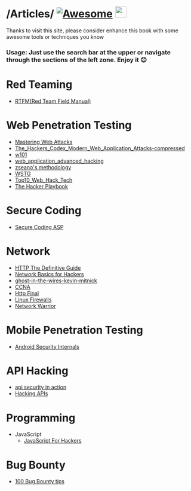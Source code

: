 

# /Articles/ [![Awesome](https://cdn.jsdelivr.net/gh/sindresorhus/awesome@d7305f38d29fed78fa85652e3a63e154dd8e8829/media/badge.svg)](https://github.com/sindresorhus/awesome#readme) <img src="https://raw.githubusercontent.com/MartinHeinz/MartinHeinz/master/wave.gif" width="30px" height="30px" />




Thanks to visit this site, please consider enhance this book with some awesome tools or techniques you know

### **Usage: Just use the search bar at the upper or navigate through the sections of the left zone. Enjoy it** :blush:&#x20;

# Red Teaming

* [RTFM(Red Team Field Manual)](https://github.com/M0G3H/Articles/blob/main/RTFM(Red%20Team%20Field%20Manual).pdf)

# Web Penetration Testing 

* [Mastering Web Attacks](https://github.com/M0G3H/Articles/blob/main/Mastering%20Web%20Attacks.pdf)
* [The_Hackers_Codex_Modern_Web_Application_Attacks-compressed](https://github.com/M0G3H/Articles/blob/main/The_Hackers_Codex_Modern_Web_Application_Attacks-compressed.pdf)
* [w101](https://github.com/M0G3H/Articles/blob/main/w101.pdf)
* [web_application_advanced_hacking](https://github.com/M0G3H/Articles/blob/main/web_application_advanced_hacking.pdf)
* [zseano's methodology](https://github.com/M0G3H/Articles/blob/main/zseano's%20methodology.pdf)
* [WSTG](https://github.com/M0G3H/Articles/blob/main/wstg-v4.1.pdf)
* [Top10_Web_Hack_Tech](https://github.com/M0G3H/Articles/blob/main/Top10_Web_Hack_Tech.pdf)
* [The Hacker Playbook](https://github.com/M0G3H/Articles/blob/main/The%20Hacker%20Playbook%202%20Practical%20Guide%20To%20Penetration%20Testing%20By%20Peter%20Kim.pdf)

# Secure Coding

* [Secure Coding ASP](https://github.com/M0G3H/Articles/blob/main/Secure%20Coding%20ASP.pdf)

# Network

* [HTTP The Definitive Guide](https://github.com/M0G3H/Articles/blob/main/HTTP%20The%20Definitive%20Guide.pdf)
* [Network Basics for Hackers](https://github.com/M0G3H/Articles/blob/main/Network%20Basics%20for%20Hackers.pdf)
* [ghost-in-the-wires-kevin-mitnick](https://github.com/M0G3H/Articles/blob/main/ghost-in-the-wires-kevin-mitnick_%5B%40iBlackCube%5D.pdf)
* [CCNA](https://github.com/M0G3H/Articles/blob/main/CCNA.pdf)
* [Http Final](https://github.com/M0G3H/Articles/blob/main/HTTP-Final.pdf)
* [Linux Firewalls](https://github.com/M0G3H/Articles/blob/main/Linux%20Firewalls.pdf)
* [Network Warrior](https://github.com/M0G3H/Articles/blob/main/Network%20Warrior%202nd%20Edition-www.EBooksWorld.ir.pdf)

# Mobile Penetration Testing 

* [Android Security Internals](https://github.com/M0G3H/Articles/blob/main/Android%20Security%20Internals.pdf)

# API Hacking

* [api security in action](https://github.com/M0G3H/Articles/blob/main/api-security-in-action.pdf)
* [Hacking APIs](https://github.com/M0G3H/Articles/blob/main/Hacking%20APIs%20-%20Early%20Access.pdf)

# Programming

* JavaScript
  * [JavaScript For Hackers](https://github.com/M0G3H/Articles/blob/main/Gareth_Heyes_JavaScript_for_hackers_Learn_to_think_like_a_hacker.pdf)
 
# Bug Bounty
* [100 Bug Bounty tips](https://github.com/M0G3H/Articles/blob/main/bounty_tips_100%2B.pdf)
